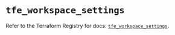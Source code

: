 # `tfe_workspace_settings`

Refer to the Terraform Registry for docs: [`tfe_workspace_settings`](https://registry.terraform.io/providers/hashicorp/tfe/0.68.1/docs/resources/workspace_settings).
